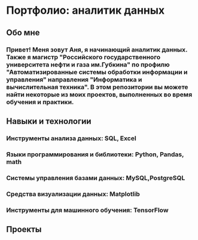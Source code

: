 # Портфолио: аналитик данных
## Обо мне
### Привет! Меня зовут Аня, я начинающий аналитик данных. Также я магистр "Российского государственного университета нефти и газа им.Губкина" по профилю "Автоматизированные системы обработки информации и управления" направления "Информатика и вычислительная техника". В этом репозитории вы можете найти некоторые из моих проектов, выполненных во время обучения и практики.
## Навыки и технологии
### Инструменты анализа данных: SQL, Excel
### Языки программирования и библиотеки: Python, Pandas, math
### Системы управления базами данных: MySQL,PostgreSQL
### Средства визуализации данных:  Matplotlib
### Инструменты для машинного обучения: TensorFlow
## Проекты
